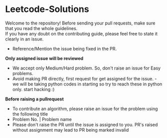 # Leetcode-Solutions<br />
Welcome to the repository! Before sending your pull requests, make sure that you read the whole guidelines.<br /> If you have any doubt on the contributing guide, please feel free to state it clearly in an issue.<br />
- Reference/Mention the issue being fixed in the PR.<br />

**Only assigned issue will be reviewed**
- We accept only Medium/Hard problem. So, don't raise an issue for Easy problems.
- Avoid making PR directly, first request for get assigned for the issue.
-we will be taking python codes in starting so try to reach these in python only. start hacking :)

**Before raising a pullrequest**
- To contribute an algorithm, please raise an issue for the problem using the following title
- Problem No. | Problem name
- Please don't raise the PR until the issue is assigned to you. PR's raised without assignment may lead to PR being marked invalid
